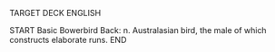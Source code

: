 TARGET DECK
ENGLISH

START
Basic
Bowerbird
Back: n. Australasian bird, the male of which constructs elaborate runs.
END
